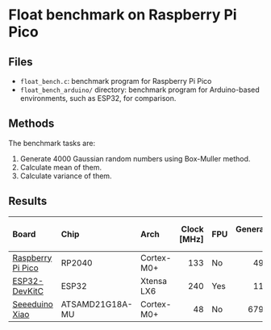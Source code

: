 # Float benchmark on Raspberry Pi Pico
## Files
- `float_bench.c`: benchmark program for Raspberry Pi Pico
- `float_bench_arduino/` directory: benchmark program for Arduino-based environments, such as ESP32, for comparison.

## Methods
The benchmark tasks are:
1. Generate 4000 Gaussian random numbers using Box-Muller method.
2. Calculate mean of them.
3. Calculate variance of them.

## Results
| Board | Chip | Arch | Clock [MHz] | FPU | Generation [us] | Mean calculation [us] | Variance calculation [us] |
| :-- | :-- | :-- | --: | :-- | --: | --: | --: |
| [Raspberry Pi Pico](https://www.raspberrypi.com/documentation/microcontrollers/raspberry-pi-pico.html) | RP2040 | Cortex-M0+ | 133 | No | 49081 | 11560 | 17100 |
| [ESP32-DevKitC](https://docs.espressif.com/projects/esp-idf/en/latest/esp32/hw-reference/esp32/get-started-devkitc.html) | ESP32 | Xtensa LX6 | 240 | Yes | 11965 | 3217 | 3334 |
| [Seeeduino Xiao](https://wiki.seeedstudio.com/Seeeduino-XIAO/) | ATSAMD21G18A-MU | Cortex-M0+ | 48 | No | 679416 | 83082 | 113193 |

